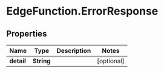 # EdgeFunction.ErrorResponse

## Properties

Name | Type | Description | Notes
------------ | ------------- | ------------- | -------------
**detail** | **String** |  | [optional] 


